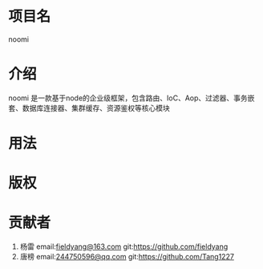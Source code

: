 # 项目名
noomi

# 介绍
noomi 是一款基于node的企业级框架，包含路由、IoC、Aop、过滤器、事务嵌套、数据库连接器、集群缓存、资源鉴权等核心模块
# 用法

# 版权

# 贡献者
1. 杨雷 email:fieldyang@163.com  git:https://github.com/fieldyang
2. 唐榜 email:244750596@qq.com   git:https://github.com/Tang1227

